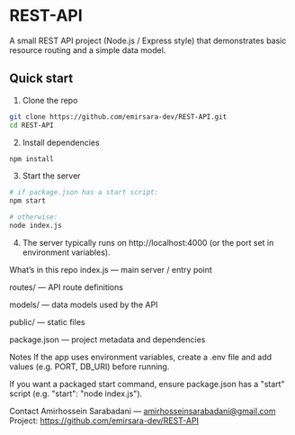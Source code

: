 # REST-API

A small REST API project (Node.js / Express style) that demonstrates basic resource routing and a simple data model.

## Quick start

1. Clone the repo
```bash
git clone https://github.com/emirsara-dev/REST-API.git
cd REST-API
```
2. Install dependencies

```bash
npm install
```
3. Start the server

```bash
# if package.json has a start script:
npm start

# otherwise:
node index.js
```
4. The server typically runs on http://localhost:4000 (or the port set in environment variables).

What’s in this repo
index.js — main server / entry point

routes/ — API route definitions

models/ — data models used by the API

public/ — static files

package.json — project metadata and dependencies

Notes
If the app uses environment variables, create a .env file and add values (e.g. PORT, DB_URI) before running.

If you want a packaged start command, ensure package.json has a "start" script (e.g. "start": "node index.js").

Contact
Amirhossein Sarabadani — amirhosseinsarabadani@gmail.com
Project: https://github.com/emirsara-dev/REST-API